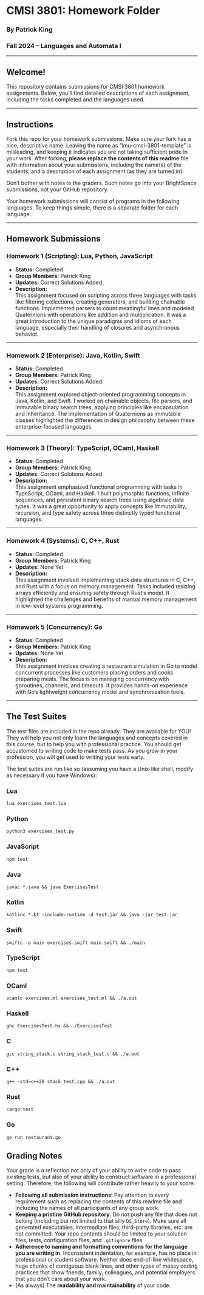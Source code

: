 # **CMSI 3801: Homework Folder**  
### **By Patrick King**  
### **Fall 2024 – Languages and Automata I**  

---

## **Welcome!**

This repository contains submissions for CMSI 3801 homework assignments. Below, you’ll find detailed descriptions of each assignment, including the tasks completed and the languages used.  

---

## **Instructions**

Fork this repo for your homework submissions. Make sure your fork has a nice, descriptive name. Leaving the name as “lmu-cmsi-3801-template” is misleading, and keeping it indicates you are not taking sufficient pride in your work. After forking, **please replace the contents of this readme** file with information about your submissions, including the name(s) of the students, and a description of each assignment (as they are turned in).  

Don’t bother with notes to the graders. Such notes go into your BrightSpace submissions, not your GitHub repository.  

Your homework submissions will consist of programs in the following languages. To keep things simple, there is a separate folder for each language.  

---

## **Homework Submissions**

### **Homework 1 (Scripting):** Lua, Python, JavaScript  
- **Status:** Completed  
- **Group Members:** Patrick King  
- **Updates:** Correct Solutions Added  
- **Description:**  
  This assignment focused on scripting across three languages with tasks like filtering collections, creating generators, and building chainable functions. Implemented parsers to count meaningful lines and modeled Quaternions with operations like addition and multiplication. It was a great introduction to the unique paradigms and idioms of each language, especially their handling of closures and asynchronous behavior.  

---

### **Homework 2 (Enterprise):** Java, Kotlin, Swift  
- **Status:** Completed  
- **Group Members:** Patrick King  
- **Updates:** Correct Solutions Added  
- **Description:**  
  This assignment explored object-oriented programming concepts in Java, Kotlin, and Swift. I worked on chainable objects, file parsers, and immutable binary search trees, applying principles like encapsulation and inheritance. The implementation of Quaternions as immutable classes highlighted the differences in design philosophy between these enterprise-focused languages.  

---

### **Homework 3 (Theory):** TypeScript, OCaml, Haskell  
- **Status:** Completed  
- **Group Members:** Patrick King  
- **Updates:** Correct Solutions Added  
- **Description:**  
  This assignment emphasized functional programming with tasks in TypeScript, OCaml, and Haskell. I built polymorphic functions, infinite sequences, and persistent binary search trees using algebraic data types. It was a great opportunity to apply concepts like immutability, recursion, and type safety across three distinctly typed functional languages.  

---

### **Homework 4 (Systems):** C, C++, Rust  
- **Status:** Completed  
- **Group Members:** Patrick King  
- **Updates:** None Yet  
- **Description:**  
  This assignment involved implementing stack data structures in C, C++, and Rust with a focus on memory management. Tasks included resizing arrays efficiently and ensuring safety through Rust’s model. It highlighted the challenges and benefits of manual memory management in low-level systems programming.  

---

### **Homework 5 (Concurrency):** Go  
- **Status:** Completed  
- **Group Members:** Patrick King  
- **Updates:** None Yet  
- **Description:**  
  This assignment involves creating a restaurant simulation in Go to model concurrent processes like customers placing orders and cooks preparing meals. The focus is on managing concurrency with goroutines, channels, and timeouts. It provides hands-on experience with Go’s lightweight concurrency model and synchronization tools.  

---

## **The Test Suites**

The test files are included in the repo already. They are available for YOU! They will help you not only learn the languages and concepts covered in this course, but to help you with professional practice. You should get accustomed to writing code to make tests pass. As you grow in your profession, you will get used to writing your tests early.  

The test suites are run like so (assuming you have a Unix-like shell, modify as necessary if you have Windows):

### Lua

```
lua exercises_test.lua
```

### Python

```
python3 exercises_test.py
```

### JavaScript

```
npm test
```

### Java

```
javac *.java && java ExercisesTest
```

### Kotlin

```
kotlinc *.kt -include-runtime -d test.jar && java -jar test.jar
```

### Swift

```
swiftc -o main exercises.swift main.swift && ./main
```

### TypeScript

```
npm test
```

### OCaml

```
ocamlc exercises.ml exercises_test.ml && ./a.out
```

### Haskell

```
ghc ExercisesTest.hs && ./ExercisesTest
```

### C

```
gcc string_stack.c string_stack_test.c && ./a.out
```

### C++

```
g++ -std=c++20 stack_test.cpp && ./a.out
```

### Rust

```
cargo test
```

### Go

```
go run restaurant.go
```

## Grading Notes

Your grade is a reflection not only of your ability to write code to pass existing tests, but also of your ability to construct software in a professional setting. Therefore, the following will contribute rather heavily to your score:

- **Following all submission instructions**! Pay attention to every requirement such as replacing the contents of this readme file and including the names of all participants of any group work.
- **Keeping a pristine GitHub repository**. Do not push any file that does not belong (including but not limited to that silly `DS_Store`). Make sure all generated executables, intermediate files, third-party libraries, etc. are not committed. Your repo contents should be limited to your solution files, tests, configuration files, and `.gitignore` files.
- **Adherence to naming and formatting conventions for the language you are writing in**. Inconsistent indentation, for example, has no place in professional or student software. Neither does end-of-line whitespace, huge chunks of contiguous blank lines, and other types of messy coding practices that show friends, family, colleagues, and potential employers that you don’t care about your work.
- (As always) The **readability and maintainability** of your code.

